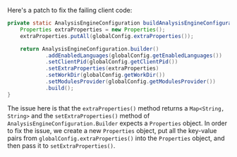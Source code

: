 Here's a patch to fix the failing client code:
```java
private static AnalysisEngineConfiguration buildAnalysisEngineConfiguration() {
    Properties extraProperties = new Properties();
    extraProperties.putAll(globalConfig.extraProperties());

    return AnalysisEngineConfiguration.builder()
            .addEnabledLanguages(globalConfig.getEnabledLanguages())
            .setClientPid(globalConfig.getClientPid())
            .setExtraProperties(extraProperties)
            .setWorkDir(globalConfig.getWorkDir())
            .setModulesProvider(globalConfig.getModulesProvider())
            .build();
}
```
The issue here is that the `extraProperties()` method returns a `Map<String, String>` and the `setExtraProperties()` method of `AnalysisEngineConfiguration.Builder` expects a `Properties` object. In order to fix the issue, we create a new `Properties` object, put all the key-value pairs from `globalConfig.extraProperties()` into the `Properties` object, and then pass it to `setExtraProperties()`.